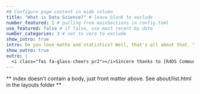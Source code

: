 ```yaml
---
## Configure page content in wide column
title: "What is Data Science?" # leave blank to exclude
number_featured: 1 # pulling from mainSections in config.toml
use_featured: false # if false, use most recent by date
number_categories: 3 # set to zero to exclude
show_intro: true
intro: Do you love maths and statistics? Well, that's all about that. You might need to have some computer skills as well but that's all that it takes for you to start *investigating* real world data. One more thing to say, you'll learn how to make beautiful visualizations of your data.
show_outro: true
outro: |
  <i class="fas fa-glass-cheers pr2"></i>Sincere thanks to [R4DS Community](https://www.rfordatasci.com/) for helping me in this journey!
---
```


** index doesn't contain a body, just front matter above.
See about/list.html in the layouts folder **